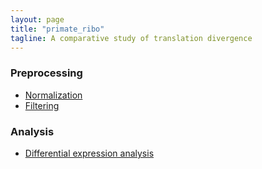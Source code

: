 ```yaml
---
layout: page
title: "primate_ribo"
tagline: A comparative study of translation divergence
---
```




### Preprocessing

- [Normalization]()
- [Filtering]()


### Analysis

- [Differential expression analysis](project/analysis/differential_expression.html)
